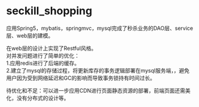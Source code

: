 # seckill_shopping
应用Spring5，mybatis，springmvc，mysql完成了秒杀业务的DAO层、service层、web层的建模。  

在web层的设计上实现了Restful风格。  
对并发问题进行了简单的优化：  
  1.应用redis进行了后端的缓存。   
  2.建立了mysql的存储过程，将更新库存的事务逻辑部署在mysql服务端，，避免用户因为受到网络延迟和GC的影响而导致事务锁持有时间过长。
  
  
待优化和不足：可以进一步应用CDN进行页面静态资源的部署，前端页面还需美化，没有分布式的设计等。

